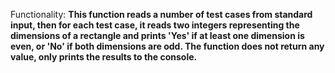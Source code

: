 Functionality: **This function reads a number of test cases from standard input, then for each test case, it reads two integers representing the dimensions of a rectangle and prints 'Yes' if at least one dimension is even, or 'No' if both dimensions are odd. The function does not return any value, only prints the results to the console.**